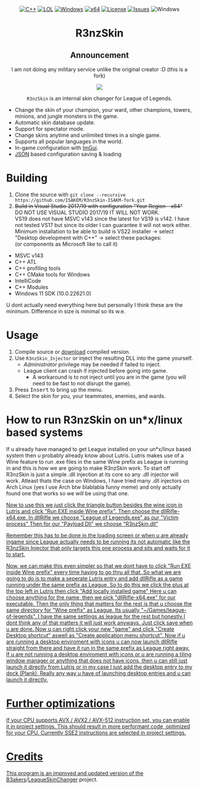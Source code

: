 ﻿<div align="center">

   [![C++](https://img.shields.io/badge/Language-C%2B%2B-%23f34b7d.svg?style=plastic)](https://en.wikipedia.org/wiki/C%2B%2B)
   [![LOL](https://img.shields.io/badge/Game-League%20of%20Legends-445fa5.svg?style=plastic)](https://na.leagueoflegends.com)
   [![Windows](https://img.shields.io/badge/Platform-Windows-0078d7.svg?style=plastic)](https://en.wikipedia.org/wiki/Microsoft_Windows)
   [![x64](https://img.shields.io/badge/Arch-x64-red.svg?style=plastic)](https://en.wikipedia.org/wiki/X86-64)
   [![License](https://img.shields.io/github/license/R3nzTheCodeGOD/R3nzSkin.svg?style=plastic)](LICENSE)
   [![Issues](https://img.shields.io/github/issues/R3nzTheCodeGOD/R3nzSkin.svg?style=plastic)](https://github.com/R3nzTheCodeGOD/R3nzSkin/issues)
   ![Windows](https://github.com/R3nzTheCodeGOD/R3nzSkin/workflows/Windows/badge.svg?branch=main&event=push)

   # **R3nzSkin**

   ## Announcement
   I am not doing any military service unlike the original creator :D (this is a fork)

   <img src="https://user-images.githubusercontent.com/58574988/134170370-c827d712-fcc7-432f-b9f8-96678b0c9bf6.gif">

   `R3nzSkin` is an internal skin changer for League of Legends.

</div>

- Change the skin of your champion, your ward, other champions, towers, minions, and jungle monsters in the game.
- Automatic skin database update.
- Support for spectator mode.
- Change skins anytime and unlimited times in a single game.
- Supports all popular languages ​​in the world.
- In-game configuration with <a href="https://github.com/ocornut/imgui">ImGui</a>.
- <a href="https://github.com/nlohmann/json">JSON</a> based configuration saving & loading

# Building
   1. Clone the source with `git clone --recursive https://github.com/ISAKEM/R3nzSkin-ISAKM-fork.git`
   2. ~~Build in Visual Studio 2017/19 with configuration "Your Region - x64"~~  
	DO NOT USE VISUAL STUDIO 2017/19 IT WILL NOT WORK.  
	VS19 does not have MSVC v143 since the latest for VS19 is v142. I have not tested VS17 but since its older I can guarantee it will not work either.  
	Minimum installation to be able to build is VS22 installer -> select "Desktop development with C++" -> select these packages:  
	(or components as Microsoft like to call it)

- MSVC v143
- C++ ATL
- C++ profiling tools
- C++ CMake tools for Windows
- IntelliCode
- C++ Modules
- Windows 11 SDK (10.0.22621.0)
  
U dont actually need everything here but personally I think these are the minimum. Difference in size is minimal so its w.e.
	  

# Usage
   1. Compile source or <a href="https://github.com/ISAKEM/R3nzSkin-ISAKM-fork/releases/latest">download</a> compiled version.
   2. Use `R3nzSkin_Injector` or inject the resulting DLL into the game yourself.
      - *Administrator* privilege may be needed if failed to inject.
      - League client can crash if injected before going into game.
         - A workaround is to not inject until you are in the game (you will need to be fast to not disrupt the game).
   3. Press <kbd>Insert</kbd> to bring up the menu.
   4. Select the skin for you, your teammates, enemies, and wards.

# How to run R3nzSkin on un*x/linux based systems
If u already have managed to get League installed on your un*x/linux based system then u probably already know about Lutris. Lutris makes use of a Wine feature to run .exe files in the same Wine prefix as League is running in and this is how we are going to make R3nzSkin work. To start off R3nzSkin is just a simple .dll injection at its core so any .dll injector will work. Atleast thats the case on Windows, I have tried many .dll injectors on Arch Linux (yes I use Arch btw blablabla funny meme) and only actually found one that works so we will be using that one.
<a href="https://github.com/andrewbae/windows-dll-injector">

Now to use this we just click the triangle button besides the wine icon in Lutris and click "Run EXE inside Wine prefix". 
Then choose the dllRifle-x64.exe. 
In dllRifle we choose "League of Legends.exe" as our "Victim process"
Then for our "Payload Dll" we choose "R3nzSkin.dll"

Remember this has to be done in the loading screen or when u are already ingame since League actually needs to be running its not automatic like the R3nzSkin Injector that only targets this one process and sits and waits for it to start.

Now, we can make this even simpler so that we dont have to click "Run EXE inside Wine prefix" every time having to go thru all that. So what we are going to do is to make a seperate Lutris entry and add dllRifle as a game running under the same prefix as League.
So to do this we click the plus at the top left in Lutris then click "Add locally installed game"
Here u can choose anything for the name, then we pick "dllRifle-x64.exe" for our executable.
Then the only thing that matters for the rest is that u choose the same directory for "Wine prefix" as League. Its usually "~/Games/league-of-legends".
I have the same settings as league for the rest but honestly I dont think any of that matters it will just work anyways. Just click save when u are done.
Now u can right click your new "game" and click "Create Desktop shortcut" aswell as "Create application menu shortcut".
Now if u are running a desktop enviroment with icons u can now launch dllRifle straight from there and have it run in the same prefix as League right away. If u are not running a desktop enviroment with icons or u are running a tiling window manager or anything that does not have icons, then u can still just launch it directly from Lutris or in my case I just add the desktop entry to my dock (Plank). Really any way u have of launching desktop entries and u can launch it directly.

# Further optimizations
   If your CPU supports AVX / AVX2 / AVX-512 instruction set, you can enable it in project settings. This should result in more performant code, optimized for your CPU. Currently SSE2 instructions are selected in project settings.

# Credits
   This program is an improved and updated version of the <a href="https://github.com/B3akers">B3akers</a>/<a href="https://github.com/B3akers/LeagueSkinChanger">LeagueSkinChanger</a> project.
